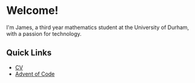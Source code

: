 # Welcome!
I'm James, a third year mathematics student at the University of Durham, with a passion for technology.

## Quick Links
* [CV](https://github.com/james-2001/james-2001/blob/main/CV2020.pdf)
* [Advent of Code](https://github.com/james-2001/Coding-advent)
